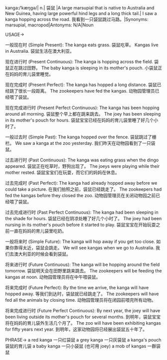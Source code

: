kanga:/ˈkæŋɡə/| n.| 袋鼠 |A large marsupial that is native to Australia and New Guinea, having large powerful hind legs and a long thick tail.| I saw a kanga hopping across the road. 我看到一只袋鼠跳过马路。|Synonyms:  marsupial, macropod|Antonyms: N/A|Noun


USAGE->

一般现在时 (Simple Present):
The kanga eats grass. 袋鼠吃草。
Kangas live in Australia. 袋鼠生活在澳大利亚。

现在进行时 (Present Continuous):
The kanga is hopping across the field. 袋鼠正在跳过田野。
The baby kanga is sleeping in its mother's pouch. 小袋鼠正在妈妈的育儿袋里睡觉。

现在完成时 (Present Perfect):
The kanga has hopped a long distance. 袋鼠已经跳了很长一段距离。
The zookeepers have fed the kangas. 动物园管理员已经喂了袋鼠。

现在完成进行时 (Present Perfect Continuous):
The kanga has been hopping around all morning. 袋鼠整个早上都在跳来跳去。
The joey has been sleeping in its mother's pouch for hours. 袋鼠宝宝已经在妈妈的育儿袋里睡了好几个小时了。

一般过去时 (Simple Past):
The kanga hopped over the fence. 袋鼠跳过了栅栏。
We saw a kanga at the zoo yesterday. 我们昨天在动物园看到了一只袋鼠。

过去进行时 (Past Continuous):
The kanga was eating grass when the dingo appeared. 袋鼠正在吃草时，野狗出现了。
The joeys were playing while their mother rested. 袋鼠宝宝们在玩耍，而它们的妈妈在休息。

过去完成时 (Past Perfect):
The kanga had already hopped away before we could take a picture. 在我们拍照之前，袋鼠已经跳走了。
The zookeepers had fed the kangas before they closed the zoo. 动物园管理员在关闭动物园之前已经喂了袋鼠。

过去完成进行时 (Past Perfect Continuous):
The kanga had been sleeping in the shade for hours. 袋鼠已经在阴凉处睡了好几个小时了。
The joey had been nursing in its mother's pouch before it started to play. 袋鼠宝宝在开始玩耍之前一直在妈妈的育儿袋里吃奶。

一般将来时 (Simple Future):
The kanga will hop away if you get too close. 如果你靠得太近，袋鼠会跳走。
We will see kangas when we go to Australia. 我们去澳大利亚的时候会看到袋鼠。

将来进行时 (Future Continuous):
The kanga will be hopping around the field tomorrow. 袋鼠明天会在田野里跳来跳去。
The zookeepers will be feeding the kangas at noon. 动物园管理员将在中午喂袋鼠。

将来完成时 (Future Perfect):
By the time we arrive, the kanga will have hopped away. 等我们到达时，袋鼠就已经跳走了。
The zookeepers will have fed all the animals by closing time. 动物园管理员将在闭园前喂完所有动物。

将来完成进行时 (Future Perfect Continuous):
By next year, the joey will have been living outside its mother's pouch for several months. 到明年，袋鼠宝宝将在妈妈的育儿袋外生活几个月了。
The zoo will have been exhibiting kangas for fifty years next year. 到明年，这家动物园将已经展出袋鼠五十年了。


PHRASE->
a red kanga 一只红袋鼠
a grey kanga 一只灰袋鼠
a kanga's pouch 袋鼠的育儿袋
a baby kanga  一只小袋鼠 (也可用 joey)
a mob of kangas 一群袋鼠
